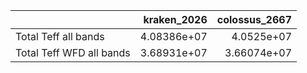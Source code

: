 |                          |   kraken_2026 |   colossus_2667 |
|:-------------------------|--------------:|----------------:|
| Total Teff all bands     |   4.08386e+07 |     4.0525e+07  |
| Total Teff WFD all bands |   3.68931e+07 |     3.66074e+07 |
